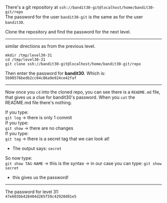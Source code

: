 There's a git repository at `ssh://bandit30-git@localhost/home/bandit30-git/repo`\
The password for the user `bandit30-git` is the same as for the user `bandit30`.

Clone the repository and find the password for the next level.

- - -

similar directions as from the previous level.

`mkdir /tmp/level30-31`\
`cd /tmp/level30-31`\
`git clone ssh://bandit30-git@localhost/home/bandit30-git/repo`

Then enter the password for **bandit30**.  Which is:\
`5b90576bedb2cc04c86a9e924ce42faf`

- - -

Now once you `cd` into the cloned repo, you can see there is a `README.md` file, that gives us a clue for bandit30's password.
When you `cat` the README.md file there's nothing.

If you type:\
`git log` -> there is only 1 commit\
If you type:\
`git show` -> there are no changes\
If you type:\
`git tag` -> there is a secret tag that we can look at!
- The output says: `secret`

So now type:\
`git show TAG-NAME` -> this is the syntax -> in our case you can type: `git show secret`
- this gives us the password!

- - -

The password for level 31:\
`47e603bb428404d265f59c42920d81e5`
